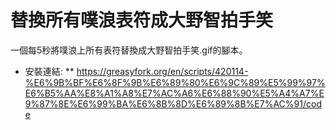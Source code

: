 # 替換所有噗浪表符成大野智拍手笑

一個每5秒將噗浪上所有表符替換成大野智拍手笑.gif的腳本。

* 安裝連結:
** https://greasyfork.org/en/scripts/420114-%E6%9B%BF%E6%8F%9B%E6%89%80%E6%9C%89%E5%99%97%E6%B5%AA%E8%A1%A8%E7%AC%A6%E6%88%90%E5%A4%A7%E9%87%8E%E6%99%BA%E6%8B%8D%E6%89%8B%E7%AC%91/code

